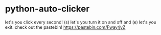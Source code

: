 # python-auto-clicker
let's you click every second!
(s) let's you turn it on and off and (e) let's you exit.
check out the pastebin! https://pastebin.com/FwayrjvZ
